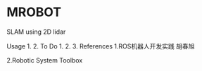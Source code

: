 # MROBOT 
SLAM using 2D lidar


Usage
1.
2.
To Do
1.
2.
3.
References
1.ROS机器人开发实践 胡春旭 

2.Robotic System Toolbox
